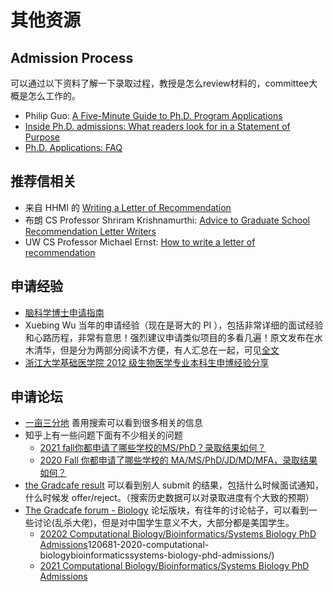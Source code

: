 # 其他资源

## Admission Process
可以通过以下资料了解一下录取过程，教授是怎么review材料的，committee大概是怎么工作的。


* Philip Guo: [A Five-Minute Guide to Ph.D. Program Applications](https://pg.ucsd.edu/PhD-application-tips.htm)
* [Inside Ph.D. admissions: What readers look for in a Statement of Purpose](https://nschneid.medium.com/inside-ph-d-admissions-what-readers-look-for-in-a-statement-of-purpose-3db4e6081f80)
* [Ph.D. Applications:  FAQ](https://docs.google.com/document/d/1lT-bsIP0GKfh8l5sQnM2hCzzR9prt-QLx16rimUOdIM/mobilebasic)


## 推荐信相关


* 来自 HHMI 的 [Writing a Letter of Recommendation](https://www.bu.edu/best/files/2015/04/Writing-a-Letter-of-Recommendation-HowardHugues.pdf)
* 布朗 CS Professor Shriram Krishnamurthi: [Advice to Graduate School Recommendation Letter Writers](https://cs.brown.edu/~sk/Memos/Grad-School-Recos/)
* UW CS Professor Michael Ernst: [How to write a letter of recommendation](https://homes.cs.washington.edu/~mernst/advice/write-recommendation.html)


## 申请经验
* [脑科学博士申请指南](https://brainphd-cn.github.io/handbook/)
* Xuebing Wu 当年的申请经验（现在是哥大的 PI ），包括非常详细的面试经验和心路历程，非常有意思！强烈建议申请类似项目的多看几遍！原文发布在水木清华，但是分为两部分阅读不方便，有人汇总在一起，可见[全文](http://www.360doc.com/content/14/0825/16/19076531_404530773.shtml)
* [浙江大学基础医学院 2012 级生物医学专业本科生申博经验分享](http://bms.zju.edu.cn/attachments/2017-05/01-1495005084-61428.pdf)



## 申请论坛

* [一亩三分地](https://www.1point3acres.com/bbs) 善用搜索可以看到很多相关的信息
* 知乎上有一些问题下面有不少相关的问题
    * [2021 fall你都申请了哪些学校的MS/PhD？录取结果如何？](https://www.zhihu.com/question/357928233)
    * [2020 Fall 你都申请了哪些学校的 MA/MS/PhD/JD/MD/MFA，录取结果如何？](https://www.zhihu.com/question/318624725/answer/901732873)
* [the Gradcafe result](https://www.thegradcafe.com/survey/index.php) 可以看到别人 submit 的结果，包括什么时候面试通知，什么时候发 offer/reject。（搜索历史数据可以对录取进度有个大致的预期）
* [The Gradcafe forum - Biology](https://forum.thegradcafe.com/forum/29-biology/) 论坛版块，有往年的讨论帖子，可以看到一些讨论(乱杀大佬)，但是对中国学生意义不大，大部分都是美国学生。
    * [20202 Computational Biology/Bioinformatics/Systems Biology PhD Admissions](https://forum.thegradcafe.com/topic/)120681-2020-computational-biologybioinformaticssystems-biology-phd-admissions/)
    * [2021 Computational Biology/Bioinformatics/Systems Biology PhD Admissions](https://forum.thegradcafe.com/topic/125918-2021-computational-biologybioinformaticssystems-biology-phd-admissions/#comments)